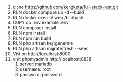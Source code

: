 1. clone https://github.com/kengketa/full-stack-test.git
2. RUN docker compose up -d --build
3. RUN docker exec -it web /bin/bash
4. COPY cp .env.example .env
5. RUN composer install
6. RUN npm install
7. RUN npm run build
8. RUN php artisan key:generate
9. RUN php artisan migrate:fresh --seed
10. Vist on http://localhost:8000
11. visit phpmyadmin http://localhost:8888
    1. server: mariadb
    2. username: root
    3. password: password